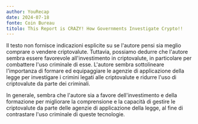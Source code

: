 ```yaml
---
author: YouRecap
date: 2024-07-18
fonte: Coin Bureau
titolo: This Report is CRAZY! How Governments Investigate Crypto!!
---
```


Il testo non fornisce indicazioni esplicite su se l'autore pensi sia meglio comprare o vendere criptovalute. Tuttavia, possiamo dedurre che l'autore sembra essere favorevole all'investimento in criptovalute, in particolare per combattere l'uso criminale di esse. L'autore sembra sottolineare l'importanza di formare ed equipaggiare le agenzie di applicazione della legge per investigare i crimini legati alle criptovalute e ridurre l'uso di criptovalute da parte dei criminali.

In generale, sembra che l'autore sia a favore dell'investimento e della formazione per migliorare la comprensione e la capacità di gestire le criptovalute da parte delle agenzie di applicazione della legge, al fine di contrastare l'uso criminale di queste tecnologie.
